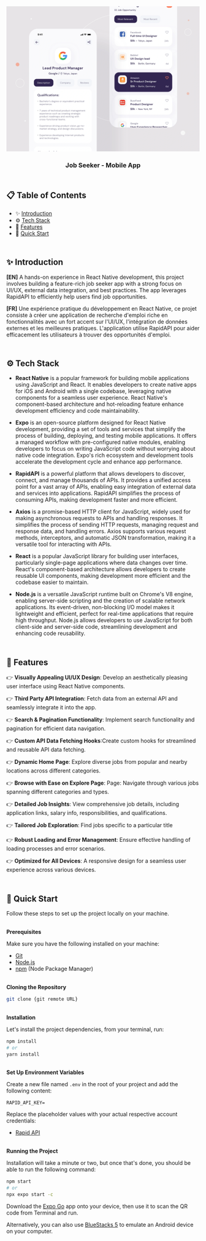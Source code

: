 <div align="center">
    <a href="" target="_blank">
      <img src="assets/design/preview-2.webp" alt="Project Banner">
    </a>
  <h3 align="center">Job Seeker - Mobile App</h3>
</div>

##  <br /> 📋 <a name="table">Table of Contents</a>

- ✨ [Introduction](#introduction)
- ⚙️ [Tech Stack](#tech-stack)
- 📝 [Features](#features)
- 🚀 [Quick Start](#quick-start)

##  <br /> <a name="introduction">✨ Introduction</a>

**[EN]** A hands-on experience in React Native development, this project involves building a feature-rich job seeker app with a strong focus on UI/UX, external data integration, and best practices. The app leverages RapidAPI to efficiently help users find job opportunities.

**[FR]** Une expérience pratique du développement en React Native, ce projet consiste à créer une application de recherche d'emploi riche en fonctionnalités avec un fort accent sur l'UI/UX, l'intégration de données externes et les meilleures pratiques. L'application utilise RapidAPI pour aider efficacement les utilisateurs à trouver des opportunités d'emploi.


##  <br /> <a name="tech-stack">⚙️ Tech Stack</a>

- **React Native** is a popular framework for building mobile applications using JavaScript and React. It enables developers to create native apps for iOS and Android with a single codebase, leveraging native components for a seamless user experience. React Native's component-based architecture and hot-reloading feature enhance development efficiency and code maintainability.

- **Expo** is an open-source platform designed for React Native development, providing a set of tools and services that simplify the process of building, deploying, and testing mobile applications. It offers a managed workflow with pre-configured native modules, enabling developers to focus on writing JavaScript code without worrying about native code integration. Expo's rich ecosystem and development tools accelerate the development cycle and enhance app performance.

- **RapidAPI** is a powerful platform that allows developers to discover, connect, and manage thousands of APIs. It provides a unified access point for a vast array of APIs, enabling easy integration of external data and services into applications. RapidAPI simplifies the process of consuming APIs, making development faster and more efficient.

- **Axios** is a promise-based HTTP client for JavaScript, widely used for making asynchronous requests to APIs and handling responses. It simplifies the process of sending HTTP requests, managing request and response data, and handling errors. Axios supports various request methods, interceptors, and automatic JSON transformation, making it a versatile tool for interacting with APIs.

- **React** is a popular JavaScript library for building user interfaces, particularly single-page applications where data changes over time. React's component-based architecture allows developers to create reusable UI components, making development more efficient and the codebase easier to maintain. 

- **Node.js** is a versatile JavaScript runtime built on Chrome's V8 engine, enabling server-side scripting and the creation of scalable network applications. Its event-driven, non-blocking I/O model makes it lightweight and efficient, perfect for real-time applications that require high throughput. Node.js allows developers to use JavaScript for both client-side and server-side code, streamlining development and enhancing code reusability.



## <br/> <a name="features">📝 Features</a>

👉 **Visually Appealing UI/UX Design**: Develop an aesthetically pleasing user interface using React Native components.

👉 **Third Party API Integration**: Fetch data from an external API and seamlessly integrate it into the app.

👉 **Search & Pagination Functionality**: Implement search functionality and pagination for efficient data navigation.

👉 **Custom API Data Fetching Hooks**:Create custom hooks for streamlined and reusable API data fetching.

👉 **Dynamic Home Page**: Explore diverse jobs from popular and nearby locations across different categories.

👉 **Browse with Ease on Explore Page**: Page: Navigate through various jobs spanning different categories and types.

👉 **Detailed Job Insights**: View comprehensive job details, including application links, salary info, responsibilities, and qualifications.

👉 **Tailored Job Exploration**: Find jobs specific to a particular title 

👉 **Robust Loading and Error Management**: Ensure effective handling of loading processes and error scenarios. 

👉 **Optimized for All Devices**: A responsive design for a seamless user experience across various devices.




## <br /> <a name="quick-start">🚀 Quick Start</a>

Follow these steps to set up the project locally on your machine.

<br/>**Prerequisites**

Make sure you have the following installed on your machine:

- [Git](https://git-scm.com/)
- [Node.js](https://nodejs.org/en)
- [npm](https://www.npmjs.com/) (Node Package Manager)

<br/>**Cloning the Repository**

```bash
git clone {git remote URL}
```

<br/>**Installation**

Let's install the project dependencies, from your terminal, run:

```bash
npm install
# or
yarn install
```

<br/>**Set Up Environment Variables**

Create a new file named `.env` in the root of your project and add the following content:

```env
RAPID_API_KEY=
```

Replace the placeholder values with your actual respective account credentials:

- [Rapid API](https://rapidapi.com/hub)



<br/>**Running the Project**

Installation will take a minute or two, but once that's done, you should be able to run the following command:

```bash
npm start
# or
npx expo start -c
```

Download the [Expo Go](https://expo.dev/go) app onto your device, then use it to scan the QR code from Terminal and run.

Alternatively, you can also use [BlueStacks 5](https://www.bluestacks.com/bluestacks-5.html) to emulate an Android device on your computer.